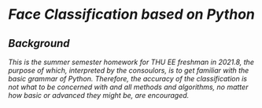 # *Face Classification based on Python*

## *Background*

*This is the summer semester homework for THU EE freshman in 2021.8, the purpose of which, interpreted by the consoulors, is to get familiar with the basic grammar of Python. 
Therefore, the accuracy of the classification is not what to be concerned with and all methods and algorithms, no matter how basic or advanced they might be, are encouraged.*  
